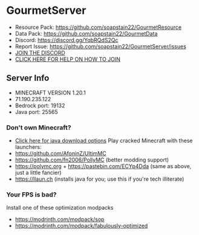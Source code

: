 # GourmetServer
- Resource Pack: https://github.com/soapstain22/GourmetResource
- Data Pack: https://github.com/soapstain22/GourmetData
- Discord: https://discord.gg/YqbRQdS2Qc
- Report Issue: https://github.com/soapstain22/GourmetServer/issues
- [JOIN THE DISCORD](https://discord.gg/6BM2dn2sja)
- [CLICK HERE FOR HELP ON HOW TO JOIN](https://github.com/soapstain22/GourmetServer/wiki#how-do-i-join)
  
## Server Info
- MINECRAFT VERSION 1.20.1
- 71.190.235.122 
- Bedrock port: 19132
- Java port: 25565

### Don't own Minecraft?
- [Click here for java download options](https://www.java.com/en/download/help/download_options.html)
Play cracked Minecraft with these launchers:
- https://github.com/AfoninZ/UltimMC
- https://github.com/fn2006/PollyMC (better modding support)
- https://polymc.org + https://pastebin.com/ECYp4Dda (same as above, just a little fancier)
- https://llaun.ch (installs java for you; use this if you're tech illiterate)

### Your FPS is bad?
Install one of these optimization modpacks
- https://modrinth.com/modpack/sop
- https://modrinth.com/modpack/fabulously-optimized

